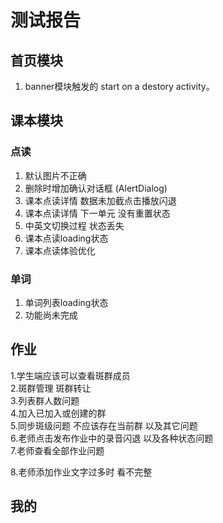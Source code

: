 # 测试报告

## 首页模块
1. banner模块触发的 start on a destory activity。


## 课本模块

### 点读
1. 默认图片不正确
2. 删除时增加确认对话框 (AlertDialog)
3. 课本点读详情 数据未加截点击播放闪退
4. 课本点读详情 下一单元 没有重置状态
5. 中英文切换过程 状态丢失
6. 课本点读loading状态
7. 课本点读体验优化

### 单词
1. 单词列表loading状态
2. 功能尚未完成


## 作业
1.学生端应该可以查看斑群成员    
2.斑群管理 斑群转让    
3.列表群人数问题    
4.加入已加入或创建的群    
5.同步斑级问题 不应该存在当前群 以及其它问题    
6.老师点击发布作业中的录音闪退 以及各种状态问题    
7.老师查看全部作业问题

8.老师添加作业文字过多时 看不完整


## 我的



